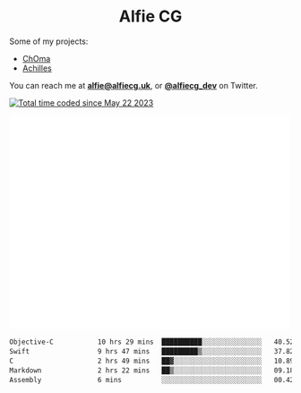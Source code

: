 <h1 align="center">Alfie CG</h1>

Some of my projects:
* [ChOma](https://github.com/opa334/ChOma)
* [Achilles](https://github.com/alfiecg24/Achilles)

You can reach me at **alfie@alfiecg.uk**, or **[@alfiecg_dev](https://twitter.com/alfiecg_dev)** on Twitter.

<a href="https://wakatime.com/@61592169-b9cf-4af8-b6fa-8ac7d4369b01"><img src="https://wakatime.com/badge/user/61592169-b9cf-4af8-b6fa-8ac7d4369b01.svg" alt="Total time coded since May 22 2023" /></a>


<img align="center" src="/github-metrics.svg" alt="Metrics" width="500">

 <!--[![GitHub Streak](https://streak-stats.demolab.com/?user=alfiecg24)](https://git.io/streak-stats)-->

<!--START_SECTION:waka-->

```txt
Objective-C           10 hrs 29 mins  ██████████░░░░░░░░░░░░░░░   40.52 %
Swift                 9 hrs 47 mins   █████████▒░░░░░░░░░░░░░░░   37.82 %
C                     2 hrs 49 mins   ██▓░░░░░░░░░░░░░░░░░░░░░░   10.89 %
Markdown              2 hrs 22 mins   ██▒░░░░░░░░░░░░░░░░░░░░░░   09.18 %
Assembly              6 mins          ░░░░░░░░░░░░░░░░░░░░░░░░░   00.42 %
```

<!--END_SECTION:waka-->

